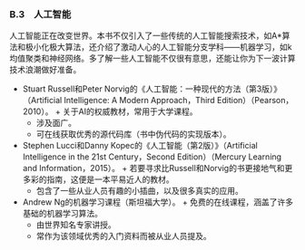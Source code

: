 ### B.3　人工智能

人工智能正在改变世界。本书不仅引入了一些传统的人工智能搜索技术，如A*算法和极小化极大算法，还介绍了激动人心的人工智能分支学科——机器学习，如k均值聚类和神经网络。多了解一些人工智能不仅很有意思，还能让你为下一波计算技术浪潮做好准备。

+ Stuart Russell和Peter Norvig的《人工智能：一种现代的方法（第3版）》（Artificial Intelligence: A Modern Approach，Third Edition）（Pearson，2010）。
      + 关于AI的权威教材，常用于大学课程。
    + 涉及面广。
    + 可在线获取优秀的源代码库（书中伪代码的实现版本）。  
+ Stephen Lucci和Danny Kopec的《人工智能（第2版）》（Artificial Intelligence in the 21st Century，Second Edition）（Mercury Learning and Information，2015）。
      + 若要寻求比Russell和Norvig的书更接地气和更多彩的指南，这便是一本平易近人的教材。
    + 包含了一些从业人员有趣的小插曲，以及很多真实的应用。  
+ Andrew Ng的机器学习课程（斯坦福大学）。
      + 免费的在线课程，涵盖了许多基础的机器学习算法。
    + 由世界知名专家讲授。
    + 常作为该领域优秀的入门资料而被从业人员提及。

